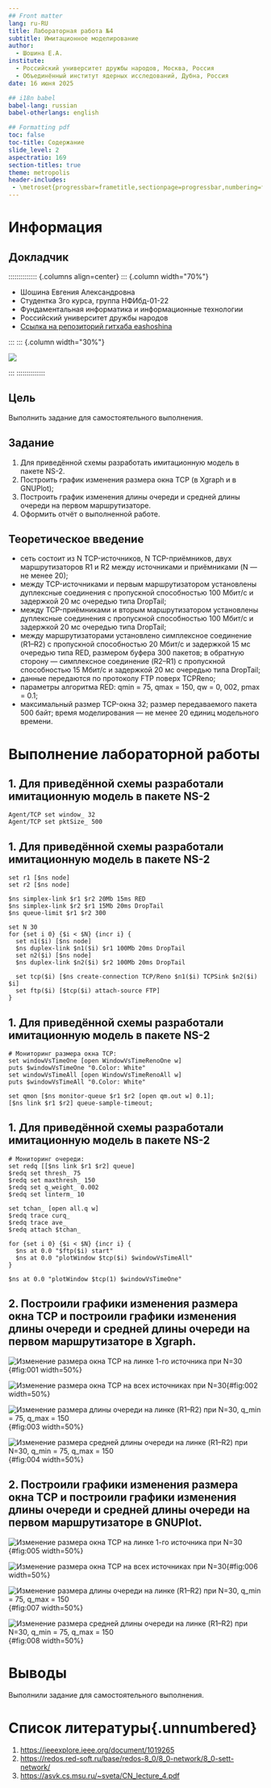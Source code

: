 ```yaml
---
## Front matter
lang: ru-RU
title: Лабораторная работа №4
subtitle: Имитационное моделирование
author:
  - Шошина Е.А.
institute:
  - Российский университет дружбы народов, Москва, Россия
  - Объединённый институт ядерных исследований, Дубна, Россия
date: 16 июня 2025

## i18n babel
babel-lang: russian
babel-otherlangs: english

## Formatting pdf
toc: false
toc-title: Содержание
slide_level: 2
aspectratio: 169
section-titles: true
theme: metropolis
header-includes:
 - \metroset{progressbar=frametitle,sectionpage=progressbar,numbering=fraction}
---
```


# Информация

## Докладчик

:::::::::::::: {.columns align=center}
::: {.column width="70%"}

  * Шошина Евгения Александровна
  * Студентка 3го курса, группа НФИбд-01-22
  * Фундаментальная информатика и информационные технологии
  * Российский университет дружбы народов
  * [Ссылка на репозиторий гитхаба eashoshina](https://github.com/eashoshina/study_2024-2025_simmod)

:::
::: {.column width="30%"}

![](./image/avatar.jpeg)

:::
::::::::::::::

## Цель

Выполнить задание для самостоятельного выполнения.

## Задание

1. Для приведённой схемы разработать имитационную модель в пакете NS-2.
2. Построить график изменения размера окна TCP (в Xgraph и в GNUPlot);
3. Построить график изменения длины очереди и средней длины очереди на первом маршрутизаторе.
4. Оформить отчёт о выполненной работе.

## Теоретическое введение

- сеть состоит из N TCP-источников, N TCP-приёмников, двух маршрутизаторов R1 и R2 между источниками и приёмниками (N — не менее 20);
- между TCP-источниками и первым маршрутизатором установлены дуплексные соединения с пропускной способностью 100 Мбит/с и задержкой 20 мс очередью типа DropTail;
- между TCP-приёмниками и вторым маршрутизатором установлены дуплексные соединения с пропускной способностью 100 Мбит/с и задержкой 20 мс очередью типа DropTail;
- между маршрутизаторами установлено симплексное соединение (R1–R2) с пропускной способностью 20 Мбит/с и задержкой 15 мс очередью типа RED, размером буфера 300 пакетов; в обратную сторону — симплексное соединение (R2–R1) с пропускной способностью 15 Мбит/с и задержкой 20 мс очередью типа DropTail;
- данные передаются по протоколу FTP поверх TCPReno;
- параметры алгоритма RED: qmin = 75, qmax = 150, qw = 0, 002, pmax = 0.1;
- максимальный размер TCP-окна 32; размер передаваемого пакета 500 байт; время моделирования — не менее 20 единиц модельного времени.

# Выполнение лабораторной работы
## 1. Для приведённой схемы разработали имитационную модель в пакете NS-2
```
Agent/TCP set window_ 32
Agent/TCP set pktSize_ 500
```
## 1. Для приведённой схемы разработали имитационную модель в пакете NS-2

```
set r1 [$ns node]
set r2 [$ns node]

$ns simplex-link $r1 $r2 20Mb 15ms RED
$ns simplex-link $r2 $r1 15Mb 20ms DropTail
$ns queue-limit $r1 $r2 300

set N 30
for {set i 0} {$i < $N} {incr i} {
  set n1($i) [$ns node]
  $ns duplex-link $n1($i) $r1 100Mb 20ms DropTail
  set n2($i) [$ns node]
  $ns duplex-link $n2($i) $r2 100Mb 20ms DropTail

  set tcp($i) [$ns create-connection TCP/Reno $n1($i) TCPSink $n2($i) $i]
  set ftp($i) [$tcp($i) attach-source FTP]
}

```
## 1. Для приведённой схемы разработали имитационную модель в пакете NS-2

```
# Мониторинг размера окна TCP:
set windowVsTimeOne [open WindowVsTimeRenoOne w]
puts $windowVsTimeOne "0.Color: White"
set windowVsTimeAll [open WindowVsTimeRenoAll w]
puts $windowVsTimeAll "0.Color: White"

set qmon [$ns monitor-queue $r1 $r2 [open qm.out w] 0.1];
[$ns link $r1 $r2] queue-sample-timeout;

```
## 1. Для приведённой схемы разработали имитационную модель в пакете NS-2

```
# Мониторинг очереди:
set redq [[$ns link $r1 $r2] queue]
$redq set thresh_ 75
$redq set maxthresh_ 150
$redq set q_weight_ 0.002
$redq set linterm_ 10

set tchan_ [open all.q w]
$redq trace curq_
$redq trace ave_
$redq attach $tchan_

for {set i 0} {$i < $N} {incr i} {
  $ns at 0.0 "$ftp($i) start"
  $ns at 0.0 "plotWindow $tcp($i) $windowVsTimeAll"
}

$ns at 0.0 "plotWindow $tcp(1) $windowVsTimeOne"
```

## 2. Построили графики изменения размера окна TCP и построили графики изменения длины очереди и средней длины очереди на первом маршрутизаторе в Xgraph.

![Изменение размера окна TCP на линке 1-го источника при N=30](image/1.jpg){#fig:001 width=50%}

![Изменение размера окна TCP на всех источниках при N=30](image/2.jpg){#fig:002 width=50%}

![Изменение размера длины очереди на линке (R1–R2) при N=30, q_min = 75, q_max = 150](image/3.jpg){#fig:003 width=50%}

![Изменение размера средней длины очереди на линке (R1–R2) при N=30, q_min = 75, q_max = 150](image/4.jpg){#fig:004 width=50%}

## 2. Построили графики изменения размера окна TCP и построили графики изменения длины очереди и средней длины очереди на первом маршрутизаторе в GNUPlot.

![Изменение размера окна TCP на линке 1-го источника при N=30](image/5.jpg){#fig:005 width=50%}

![Изменение размера окна TCP на всех источниках при N=30](image/6.jpg){#fig:006 width=50%}

![Изменение размера длины очереди на линке (R1–R2) при N=30, q_min = 75, q_max = 150](image/7.jpg){#fig:007 width=50%}

![Изменение размера средней длины очереди на линке (R1–R2) при N=30, q_min = 75, q_max = 150](image/8.jpg){#fig:008 width=50%}

# Выводы

Выполнили задание для самостоятельного выполнения.

# Список литературы{.unnumbered}

1. https://ieeexplore.ieee.org/document/1019265
2. https://redos.red-soft.ru/base/redos-8_0/8_0-network/8_0-sett-network/
3. https://asvk.cs.msu.ru/~sveta/CN_lecture_4.pdf

